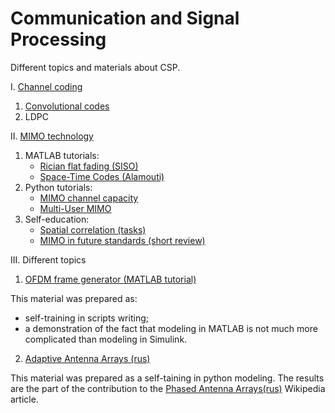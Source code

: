 # Communication and Signal Processing 

Different topics and materials about CSP. 

I. [Channel coding](https://github.com/kirlf/CSP/tree/master/FEC)

1. [Convolutional codes](https://github.com/kirlf/CSP/blob/master/FEC/Convolutional%20codes%20intro.md)
2. LDPC

II. [MIMO technology](https://github.com/kirlf/CSP/blob/master/MIMO/README.md)
1. MATLAB tutorials:
    * [Rician flat fading (SISO)](https://nbviewer.jupyter.org/gist/kirlf/4328eb389b3ddc9a0c350eaed468f870)
    * [Space-Time Codes (Alamouti)](https://nbviewer.jupyter.org/github/kirlf/CSP/blob/master/MIMO/Alamouti.ipynb)
2. Python tutorials:
    * [MIMO channel capacity](https://nbviewer.jupyter.org/github/kirlf/CSP/blob/master/MIMO/MIMO%20Capacity.ipynb)
    * [Multi-User MIMO](https://nbviewer.jupyter.org/github/kirlf/CSP/blob/master/MIMO/BlockDiagonalization.ipynb)
3. Self-education:
    * [Spatial correlation (tasks)](https://github.com/kirlf/CSP/blob/master/MIMO/Spatial_Correlation.ipynb)
    * [MIMO in future standards (short review)](https://github.com/kirlf/CSP/blob/master/MIMO/Outlloks.md)

III. Different topics
1. [OFDM frame generator (MATLAB tutorial)](https://github.com/kirlf/CSP/tree/master/Different/OFDM)
    
This material was prepared as: 
   - self-training in scripts writing;
   - a demonstration of the fact that modeling in MATLAB is not much more complicated than modeling in Simulink.

2. [Adaptive Antenna Arrays (rus)](https://nbviewer.jupyter.org/gist/kirlf/1b70de0ef1b9cdf3c00c317920e8d252)
    

This material was prepared as a self-taining in python modeling. The results are the part of the contribution to the [Phased Antenna Arrays(rus)](https://ru.wikipedia.org/wiki/%D0%A4%D0%B0%D0%B7%D0%B8%D1%80%D0%BE%D0%B2%D0%B0%D0%BD%D0%BD%D0%B0%D1%8F_%D0%B0%D0%BD%D1%82%D0%B5%D0%BD%D0%BD%D0%B0%D1%8F_%D1%80%D0%B5%D1%88%D1%91%D1%82%D0%BA%D0%B0) 
Wikipedia article.
